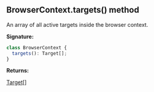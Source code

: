 ## BrowserContext.targets() method

An array of all active targets inside the browser context.

**Signature:**

```typescript
class BrowserContext {
  targets(): Target[];
}
```

**Returns:**

[Target](./puppeteer.target.md)\[\]
